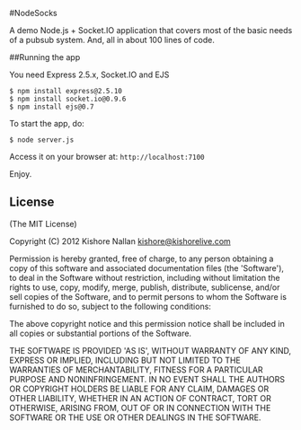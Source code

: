 #NodeSocks

A demo Node.js + Socket.IO application that covers most of the basic needs of a pubsub system. And, all in about 100 lines of code.

##Running the app

You need Express 2.5.x, Socket.IO and EJS

	$ npm install express@2.5.10
	$ npm install socket.io@0.9.6
	$ npm install ejs@0.7

To start the app, do:

	$ node server.js

Access it on your browser at: `http://localhost:7100`

Enjoy.

## License

(The MIT License)

Copyright (C) 2012 Kishore Nallan  <kishore@kishorelive.com>

Permission is hereby granted, free of charge, to any person obtaining
a copy of this software and associated documentation files (the
'Software'), to deal in the Software without restriction, including
without limitation the rights to use, copy, modify, merge, publish,
distribute, sublicense, and/or sell copies of the Software, and to
permit persons to whom the Software is furnished to do so, subject to
the following conditions:

The above copyright notice and this permission notice shall be
included in all copies or substantial portions of the Software.

THE SOFTWARE IS PROVIDED 'AS IS', WITHOUT WARRANTY OF ANY KIND,
EXPRESS OR IMPLIED, INCLUDING BUT NOT LIMITED TO THE WARRANTIES OF
MERCHANTABILITY, FITNESS FOR A PARTICULAR PURPOSE AND NONINFRINGEMENT.
IN NO EVENT SHALL THE AUTHORS OR COPYRIGHT HOLDERS BE LIABLE FOR ANY
CLAIM, DAMAGES OR OTHER LIABILITY, WHETHER IN AN ACTION OF CONTRACT,
TORT OR OTHERWISE, ARISING FROM, OUT OF OR IN CONNECTION WITH THE
SOFTWARE OR THE USE OR OTHER DEALINGS IN THE SOFTWARE.
